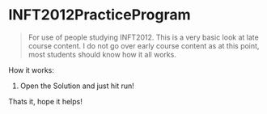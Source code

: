 # INFT2012PracticeProgram
> For use of people studying INFT2012. This is a very basic look at late course content. 
> I do not go over early course content as at this point, most students should know how it all works.

How it works:
1) Open the Solution and just hit run!

Thats it, hope it helps!
